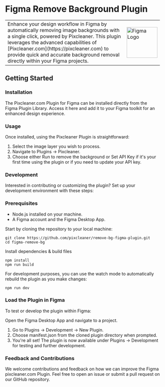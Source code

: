 # Figma Remove Background Plugin

<table>
<tr>
<td>
Enhance your design workflow in Figma by automatically removing image backgrounds with a single click, powered by Pixcleaner. 
  This plugin leverages the advanced capabilities of [Pixcleaner.com](https://pixcleaner.com) to provide quick and accurate background removal directly within your Figma projects.
</td>
<td>

<img src="https://upload.wikimedia.org/wikipedia/commons/3/33/Figma-logo.svg" alt="Figma Logo" width="100"/>

</td>
</tr>
</table>

## Getting Started

### Installation
The Pixcleaner.com Plugin for Figma can be installed directly from the Figma Plugin Library. 
Access it here and add it to your Figma toolkit for an enhanced design experience.

### Usage
Once installed, using the Pixcleaner Plugin is straightforward:

1. Select the image layer you wish to process.
2. Navigate to Plugins -> Pixcleaner.
3. Choose either Run to remove the background or Set API Key if it's your first time using the plugin or if you need to update your API key.

### Development
Interested in contributing or customizing the plugin? Set up your development environment with these steps:

### Prerequisites

- Node.js installed on your machine.
- A Figma account and the Figma Desktop App.

Start by cloning the repository to your local machine:
```shell
git clone https://github.com/pixcleaner/remove-bg-figma-plugin.git
cd figma-remove-bg
```

Install dependencies & build files
```shell
npm install
npm run build
```
For development purposes, you can use the watch mode to automatically rebuild the plugin as you make changes:
```shell
npm run dev
```

### Load the Plugin in Figma
To test or develop the plugin within Figma:

Open the Figma Desktop App and navigate to a project.
1. Go to Plugins -> Development -> New Plugin.
2. Choose manifest.json from the cloned plugin directory when prompted.
3. You're all set! The plugin is now available under Plugins -> Development for testing and further development.

### Feedback and Contributions

We welcome contributions and feedback on how we can improve the Figma pixcleaner.com Plugin. 
Feel free to open an issue or submit a pull request on our GitHub repository.
